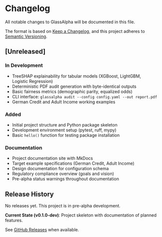 # Changelog

All notable changes to GlassAlpha will be documented in this file.

The format is based on [Keep a Changelog](https://keepachangelog.com/en/1.0.0/),
and this project adheres to [Semantic Versioning](https://semver.org/spec/v2.0.0.html).

## [Unreleased]

### In Development
- TreeSHAP explainability for tabular models (XGBoost, LightGBM, Logistic Regression)
- Deterministic PDF audit generation with byte-identical outputs
- Basic fairness metrics (demographic parity, equalized odds)
- CLI interface: `glassalpha audit --config config.yaml --out report.pdf`
- German Credit and Adult Income working examples

### Added
- Initial project structure and Python package skeleton
- Development environment setup (pytest, ruff, mypy)
- Basic `hello()` function for testing package installation

### Documentation
- Project documentation site with MkDocs
- Target example specifications (German Credit, Adult Income)
- Design documentation for configuration schema
- Regulatory compliance overview (goals and vision)
- Pre-alpha status warnings throughout documentation

## Release History

No releases yet. This project is in pre-alpha development.

**Current State (v0.1.0-dev)**: Project skeleton with documentation of planned features.

See [GitHub Releases](https://github.com/GlassAlpha/glassalpha/releases) when available.
